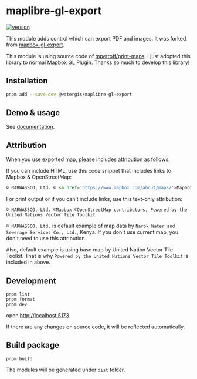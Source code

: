 # maplibre-gl-export

[![version](https://img.shields.io/npm/v/@watergis/maplibre-gl-export.svg)](https://www.npmjs.com/package/@watergis/maplibre-gl-export)

This module adds control which can export PDF and images. It was forked from [mapbox-gl-export](https://github.com/watergis/mapbox-gl-export).

This module is using source code of [mpetroff/print-maps](https://github.com/mpetroff/print-maps). I just adopted this library to normal Mapbox GL Plugin. Thanks so much to develop this library!

## Installation

```bash
pnpm add --save-dev @watergis/maplibre-gl-export
```

## Demo & usage

See [documentation](https://maplibre-gl-export.water-gis.com/).

## Attribution

When you use exported map, please includes attribution as follows.

If you can include HTML, use this code snippet that includes links to Mapbox & OpenStreetMap:
```html
© NARWASSCO, Ltd. © <a href='https://www.mapbox.com/about/maps/'>Mapbox</a> © <a href='https://www.openstreetmap.org/copyright'>OpenStreetMap</a> <strong><a href='https://www.mapbox.com/map-feedback/' target='_blank'>Improve this map</a></strong>Powered by the United Nations Vector Tile Toolkit
```

For print output or if you can’t include links, use this text-only attribution:
```
© NARWASSCO, Ltd. ©Mapbox ©OpenStreetMap contributors, Powered by the United Nations Vector Tile Toolkit
```

`© NARWASSCO, Ltd.` is default example of map data by `Narok Water and Sewerage Services Co., Ltd.`, Kenya. If you don't use current map, you don't need to use this attribution.

Also, default example is using base map by United Nation Vector Tile Toolkit. That is why `Powered by the United Nations Vector Tile Toolkit` is included in above.

## Development

```
pnpm lint
pnpm format
pnpm dev
```

open [http://localhost:5173](http://localhost:5173).

If there are any changes on source code, it will be reflected automatically.

## Build package

```
pnpm build
```

The modules will be generated under `dist` folder.
